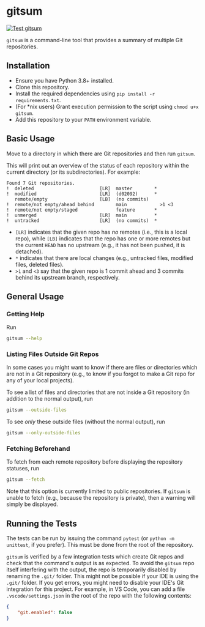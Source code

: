 # gitsum
[![Test gitsum](https://github.com/louis-hildebrand/gitsum/actions/workflows/main.yml/badge.svg)](https://github.com/louis-hildebrand/gitsum/actions/workflows/main.yml)

`gitsum` is a command-line tool that provides a summary of multiple Git repositories.

## Installation
- Ensure you have Python 3.8+ installed.
- Clone this repository.
- Install the required dependencies using `pip install -r requirements.txt`.
- (For *nix users) Grant execution permission to the script using `chmod u+x gitsum`.
- Add this repository to your `PATH` environment variable.

## Basic Usage
Move to a directory in which there are Git repositories and then run `gitsum`.

This will print out an overview of the status of each repository within the current directory (or its subdirectories). For example:
```
Found 7 Git repositories.
!  deleted                        [LR]  master        *
!  modified                       [LR]  (d02092)      *
   remote/empty                   [LB]  (no commits)
!  remote/not empty/ahead behind        main            >1 <3
!  remote/not empty/staged              feature       *
!  unmerged                       [LR]  main          *
!  untracked                      [LR]  (no commits)  *
```

- `[LR]` indicates that the given repo has _no_ remotes (i.e., this is a local repo), while `[LB]` indicates that the repo has one or more remotes but the current `HEAD` has no upstream (e.g., it has not been pushed, it is detached).
- `*` indicates that there are local changes (e.g., untracked files, modified files, deleted files).
- `>1` and `<3` say that the given repo is 1 commit ahead and 3 commits behind its upstream branch, respectively.

## General Usage
### Getting Help
Run
```sh
gitsum --help
```

### Listing Files Outside Git Repos
In some cases you might want to know if there are files or directories which are not in a Git repository (e.g., to know if you forgot to make a Git repo for any of your local projects).

To see a list of files and directories that are not inside a Git repository (in addition to the normal output), run
```sh
gitsum --outside-files
```

To see _only_ these outside files (without the normal output), run
```sh
gitsum --only-outside-files
```

### Fetching Beforehand
To fetch from each remote repository before displaying the repository statuses, run
```sh
gitsum --fetch
```

Note that this option is currently limited to public repositories. If `gitsum` is unable to fetch (e.g., because the repository is private), then a warning will simply be displayed. 

## Running the Tests
The tests can be run by issuing the command `pytest` (or `python -m unittest`, if you prefer). This must be done from the root of the repository.

`gitsum` is verified by a few integration tests which create Git repos and check that the command's output is as expected. To avoid the `gitsum` repo itself interfering with the output, the repo is temporarily disabled by renaming the `.git/` folder. This might not be possible if your IDE is using the `.git/` folder. If you get errors, you might need to disable your IDE's Git integration for this project. For example, in VS Code, you can add a file `.vscode/settings.json` in the root of the repo with the following contents:
```json
{
    "git.enabled": false
}
```
